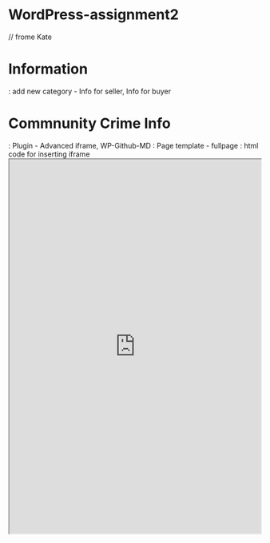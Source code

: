 # WordPress-assignment2


// frome Kate
# Information
: add new category - Info for seller, Info for buyer

# Commnunity Crime Info
: Plugin - Advanced iframe, WP-Github-MD
: Page template - fullpage
: html code for inserting iframe <iframe src="http://kateko.ca:3000/project" width="100%" height="750px" scrolling="no"></iframe>
